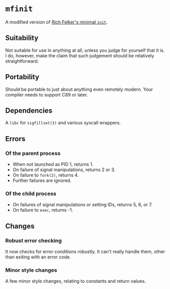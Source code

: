 # `mfinit`

A modified version of [Rich Felker's minimal `init`](https://ewontfix.com/14/).

## Suitability

Not suitable for use in anything at all, unless you judge for yourself that it is. I do, however, make the claim that such judgement should be relatively straightforward.

## Portability

Should be portable to just about anything even remotely modern. Your compiler needs to support C89 or later.

## Dependencies

A `libc` for `sigfillset(3)` and various syscall wrappers.

## Errors

### Of the parent process

- When not launched as PID 1, returns 1.
- On failure of signal manipulations, returns 2 or 3.
- On failure to `fork(2)`, returns 4.
- Further failures are ignored.

### Of the child process

- On failures of signal manipulations or setting IDs, returns 5, 6, or 7.
- On failure to `exec`, returns -1.

## Changes

### Robust error checking

It now checks for error conditions robustly. It can't really handle them, other than exiting with an error code.

### Minor style changes

A few minor style changes, relating to constants and return values.
